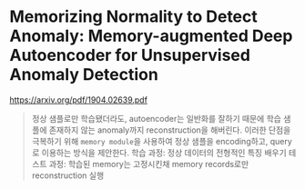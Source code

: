 

Memorizing Normality to Detect Anomaly: Memory-augmented Deep Autoencoder for Unsupervised Anomaly Detection
===
https://arxiv.org/pdf/1904.02639.pdf  
> 정상 샘플로만 학습됐더라도, autoencoder는 일반화를 잘하기 때문에 학습 샘플에 존재하지 않는 anomaly까지 reconstruction을 해버린다.
> 이러한 단점을 극복하기 위해 `memory module`을 사용하여 정상 샘플을 encoding하고, query로 이용하는 방식을 제안한다.
>   학습 과정: 정상 데이터의 전형적인 특징 배우기
>   테스트 과정: 학습된 memory는 고정시킨채 memory records로만 reconstruction 실행
